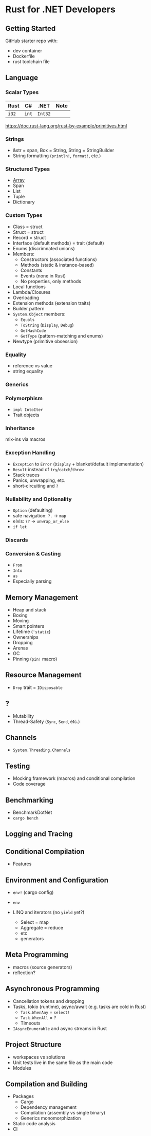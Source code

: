 # Rust for .NET Developers

## Getting Started

GitHub starter repo with:
- dev container
- Dockerfile
- rust toolchain file

## Language

### Scalar Types

| Rust  | C#    | .NET    | Note |
|-------|-------|---------|------|
| `i32` | `int` | `Int32` |      |

<https://doc.rust-lang.org/rust-by-example/primitives.html>

### Strings

- &str = span, Box<str> = String, String = StringBuilder
- String formatting (`println!`, `format!`, etc.)

### Structured Types

- [Array][std-array]
- Span
- List
- Tuple
- Dictionary

### Custom Types

- Class = struct
- Struct = struct
- Record = struct
- Interface (default methods) = trait (default)
- Enums (discrimnated unions)
- Members:
  - Constructors (associated functions)
  - Methods (static & instance-based)
  - Constants
  - Events (none in Rust)
  - No properties, only methods
- Local functions
- Lambda/Closures
- Overloading
- Extension methods (extension traits)
- Builder pattern
- `System.Object` members:
  - `Equals`
  - `ToString` (`Display`, `Debug`)
  - `GetHashCode`
  - `GetType` (pattern-matching and enums)
- Newtype (primitive obsession)

### Equality

- reference vs value
- string equality

### Generics

### Polymorphism

- `impl IntoIter`
- Trait objects

### Inheritance

mix-ins via macros

[std-array]: https://doc.rust-lang.org/std/primitive.array.html

### Exception Handling

- `Exception` to `Error` (`Display` + blanket/default implementation)
- `Result` instead of `try`/`catch`/`throw`
- Stack traces
- Panics, unwrapping, etc.
- short-circuiting and `?`

### Nullability and Optionality

- `Option` (defaulting)
- safe navigation: `?.` -> `map`
- elvis: `??` -> `unwrap_or_else`
- `if let`

### Discards

### Conversion & Casting

- `From`
- `Into`
- `as`
- Especially parsing

## Memory Management

- Heap and stack
- Boxing
- Moving
- Smart pointers
- Lifetime (`'static`)
- Ownerships
- Dropping
- Arenas
- GC
- Pinning (`pin!` macro)

## Resource Management

- `Drop` trait = `IDisposable`

## ?

- Mutability
- Thread-Safety (`Sync`, `Send`, etc.)

## Channels

- `System.Threading.Channels`

## Testing

- Mocking framework (macros) and conditional compilation
- Code coverage

## Benchmarking

- BenchmarkDotNet
- `cargo bench`

## Logging and Tracing

## Conditional Compilation

- Features

## Environment and Configuration

- `env!` (cargo config)
- `env`

- LINQ and iterators (no `yield` yet?)
  - Select = map
  - Aggregate = reduce
  - etc
  - generators

## Meta Programming

- macros (source generators)
- reflection?

## Asynchronous Programming

- Cancellation tokens and dropping
- Tasks, tokio (runtime), async/await (e.g. tasks are cold in Rust)
  - `Task.WhenAny` = `select!`
  - `Task.WhenAll` = ?
  - Timeouts
- `IAsyncEnumerable` and async streams in Rust

## Project Structure

- workspaces vs solutions
- Unit tests live in the same file as the main code
- Modules

## Compilation and Building

- Packages
  - Cargo
  - Dependency management
  - Compilation (assembly vs single binary)
  - Generics monomorphization
- Static code analysis
- CI
